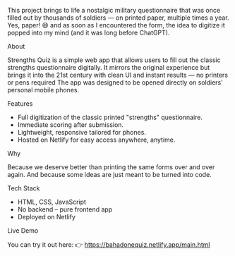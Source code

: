 This project brings to life a nostalgic military questionnaire that was once filled out by thousands of soldiers — on printed paper, multiple times a year. Yes, paper! 😄
and as soon as I encountered the form, the idea to digitize it popped into my mind (and it was long before ChatGPT).

About

Strengths Quiz is a simple web app that allows users to fill out the classic strengths questionnaire digitally. It mirrors the original experience but brings it into the 21st century with clean UI and instant results — no printers or pens required 
The app was designed to be opened directly on soldiers' personal mobile phones.

Features
- Full digitization of the classic printed "strengths" questionnaire.
- Immediate scoring after submission.
- Lightweight, responsive tailored for phones.
- Hosted on Netlify for easy access anywhere, anytime.

Why

Because we deserve better than printing the same forms over and over again.
And because some ideas are just meant to be turned into code.

Tech Stack
- HTML, CSS, JavaScript
- No backend – pure frontend app
- Deployed on Netlify

Live Demo

You can try it out here:
👉 https://bahadonequiz.netlify.app/main.html
